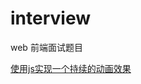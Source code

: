 # interview
web 前端面试题目


[使用js实现一个持续的动画效果](https://thomasliu.github.io/interview/requestAnimationFrame.html)